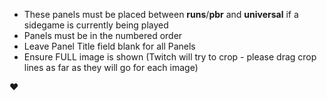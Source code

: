 * These panels must be placed between **runs**/**pbr** and **universal** if a sidegame is currently being played
* Panels must be in the numbered order
* Leave Panel Title field blank for all Panels
* Ensure FULL image is shown (Twitch will try to crop - please drag crop lines as far as they will go for each image)

❤️